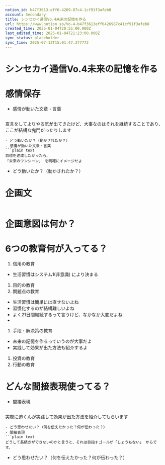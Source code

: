 ```yaml
---
notion_id: b47f3613-eff6-4269-87c4-1cf91f3afeb8
account: Secondary
title: シンセカイ通信Vo.4未来の記憶を作る
url: https://www.notion.so/Vo-4-b47f3613eff6426987c41cf91f3afeb8
created_time: 2025-01-04T20:55:00.000Z
last_edited_time: 2025-01-04T21:23:00.000Z
sync_status: placeholder
sync_time: 2025-07-12T15:01:47.377772
---
```

# シンセカイ通信Vo.4未来の記憶を作る

# 感情保存
- 感情が動いた文章・言葉
  ```plain text
宣言をしてよりやる気が出てきたけど、大事なのはそれを継続することであり、ここが結構な鬼門だったりします
  ```
  - どう動いたか？（動かされたか？） 
- 感情が動いた文章・言葉
  ```plain text
目標を達成したかったら、
「未来のワンシーン」 を明確にイメージせよ
  ```
  - どう動いたか？（動かされたか？） 
# 企画文
  ```plain text

  ```
# 企画意図は何か？
# 6つの教育何が入ってる？
1. 信用の教育
  - 生活習慣はシステム1(非意識) により決まる
1. 目的の教育
1. 問題点の教育
  - 生活習慣は簡単には直せないよね
  - 習慣化するのが結構難しいよね
  - よく21日間継続するって言うけど、なかなか大変だよね.
  - 
1. 手段・解決策の教育
  - 未来の記憶を作るっていうのが大事だよ
  - 実践して効果が出た方法も紹介するよ
1. 投資の教育
1. 行動の教育
# どんな間接表現使ってる？
- 間接表現
  ```plain text
実際に迫くんが実践して効果が出た方法を紹介してもらいます
  ```
  - どう思わせたい？（何を伝えたかった？何が伝わった？）
- 間接表現
  ```plain text
どうして長続きができないのかと言うと、それは目指すゴールが「しょうもない」 からです。
  ```
  - どう思わせたい？（何を伝えたかった？何が伝わった？）